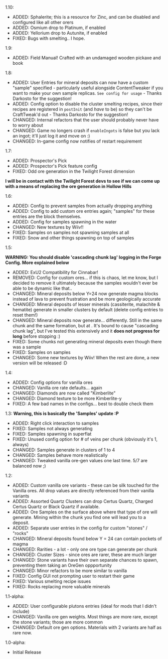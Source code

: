 1.10:
* ADDED: Sphalerite; this is a resource for Zinc, and can be disabled and configured like all other orers
* ADDED: Osmium drop to Platinum, if enabled
* ADDED: Yellorium drop to Autunite, if enabled
* FIXED: Bugs with smelting.. I hope.

1.9:
* ADDED: Field Manual! Crafted with an undamaged wooden pickaxe and book


1.8:
* ADDED: User Entries for mineral deposits can now have a custom "sample" specified - particularly useful alongside ContentTweaker if you want to make your own sample replicas. `See config for usage` - Thanks Darkosto for the suggestion!
* ADDED: Config option to disable the cluster smelting recipes, since their recipes are registered in `postInit` (and *have* to be) so they can't be CraftTweak'd out - Thanks Darkosto for the suggestion!
* CHANGED: Internal refactors that the user should probably never have to worry about 
* CHANGED: Game no longers crash if `enableIngots` is false but you lack an ingot; it'll just log it and move on :)
* CHANGED: In-game config now notifies of restart requirement


1.7:
* ADDED: Prospector's Pick
* ADDED: Prospector's Pick feature config
* FIXED: Odd ore generation in the Twilight Forest dimension

**I will be in contact with the Twilight Forest devs to see if we can come up with a means of replacing the ore generation in Hollow Hills**

1.6:

* ADDED: Config to prevent samples from actually dropping anything
* ADDED: Config to add custom ore entries again; "samples" for these entries are the block themselves.
* ADDED: Config for samples spawning in the water
* CHANGED: New textures by Wiiv!!
* FIXED: Samples on samples not spawning samples at all
* FIXED: Snow and other things spawning on top of samples


1.5:

**WARNING: You should disable 'cascading chunk lag' logging in the Forge Config. More explained below**

* ADDED: ExU2 Compatibility for Cinnabar!
* REMOVED: Config for custom ores... if this is chaos, let me know, but I decided to remove it ultimately because the samples wouldn't ever be able to be dynamic like that..
* CHANGED: Mineral deposits below Y=24 now generate magma blocks instead of lava to prevent frustration and be more geologically accurate
* CHANGED: Mineral deposits of lesser minerals (cassiterite, malachite & hematite) generate in smaller clusters by default (delete config entries to reset them!)
* CHANGED: Mineral deposits now generate... differently. Still in the same chunk and the same formation, but at . It's bound to cause "cascading chunk lag", but I've tested this extensively and it **does not progress for long** before stopping :)
* FIXED: Some chunks not generating mineral deposits even though there was a sample
* FIXED: Samples on samples
* CHANGED: Some new textures by Wiiv! When the rest are done, a new version will be released :D


1.4:
* ADDED: Config options for vanilla ores
* CHANGED: Vanilla ore rate defaults... again
* CHANGED: Diamonds are now called "Kimberlite"
* CHANGED: Diamond texture to be more Kimberlite-y
* FIXED: A few bad names in the configs... best to double check them

1.3:
**Warning, this is basically the 'Samples' update :P**

* ADDED: Right click interaction to samples
* FIXED: Samples not always generating
* FIXED: Samples spawning in superflat
* FIXED: Unused config option for # of veins per chunk (obviously it's 1, always)
* CHANGED: Samples generate in clusters of 1 to 4
* CHANGED: Samples behave more realistically
* CHANGED: Tweaked vanilla ore-gen values one last time. 5/7 are balanced now ;)

1.2:

* ADDED: Custom vanilla ore variants - these can be silk touched for the Vanilla ores. All drop values are directly referenced from their vanilla variants
* ADDED: Assorted Quartz Clusters can drop Certus Quartz, Charged Certus Quartz or Black Quartz if available.
* ADDED: Ore Samples on the surface above where that type of ore will generate. Mining within the chunk you find one will lead you to a deposit.
* ADDED: Separate user entries in the config for custom "stones" / "rocks"
* CHANGED: Mineral deposits found below Y = 24 can contain pockets of magma
* CHANGED: Rarities - a lot - only one ore type can generate per chunk
* CHANGED: Cluster Sizes - since ores are rarer, these are much larger
* CHANGED: Stone variants have their own separate chances to spawn, preventing them taking an OreGen oppportunity
* CHANGED: Minor refactors to be more similar to vanilla
* FIXED: Config GUI not prompting user to restart their game
* FIXED: Various smelting recipe issues
* FIXED: Rocks replacing more valuable minerals

1.1-alpha:

* ADDED: User configurable plutons entries (ideal for mods that I didn't include)
* CHANGED: Vanilla ore gen weights. Most things are more rare, except the stone variants; those are more common
* CHANGED: Default ore gen options. Materials with 2 variants are half as rare now.

1.0-alpha:

* Initial Release
